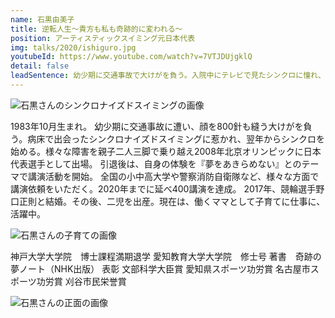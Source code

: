 ```yaml
---
name: 石黒由美子
title: 逆転人生〜貴方も私も奇跡的に変われる〜
position: アーティスティックスイミング元日本代表
img: talks/2020/ishiguro.jpg
youtubeId: https://www.youtube.com/watch?v=7VTJDUjgklQ
detail: false
leadSentence: 幼少期に交通事故で大けがを負う。入院中にテレビで見たシンクロに憧れ、夢ノートへペンを走らせた。「オリンピックにでる！」顔面麻痺、視力障害、難聴など様々な後遺症を乗り越え、2008年北京オリンピック出場。奇跡とも言える逆転劇をみせた彼女が語るのは〝帰る場所があるということ“
---
```


![石黒さんのシンクロナイズドスイミングの画像](https://drive.google.com/file/d/1j9oc2KvhN5WS4_U4S6RxNQziJkr6xFIl/view)

1983年10月生まれ。
幼少期に交通事故に遭い、顔を800針も縫う大けがを負う。病床で出会ったシンクロナイズドスイミングに惹かれ、翌年からシンクロを始める。様々な障害を親子二人三脚で乗り越え2008年北京オリンピックに日本代表選手として出場。
引退後は、自身の体験を『夢をあきらめない』とのテーマで講演活動を開始。
全国の小中高大学や警察消防自衛隊など、様々な方面で講演依頼をいただく。2020年までに延べ400講演を達成。
2017年、競輪選手野口正則と結婚。その後、二児を出産。現在は、働くママとして子育てに仕事に、活躍中。

![石黒さんの子育ての画像](https://drive.google.com/file/d/1uKTBf_gMwZXP3b_cEyZx03twzXBG2hn6/view)

神戸大学大学院　博士課程満期退学
愛知教育大学大学院　修士号
著書　奇跡の夢ノート（NHK出版）
表彰
文部科学大臣賞
愛知県スポーツ功労賞
名古屋市スポーツ功労賞
刈谷市民栄誉賞

![石黒さんの正面の画像](https://drive.google.com/file/d/1MGTxgMJ41vsg96_uOc8oP-vEyOap5eBW/view)
